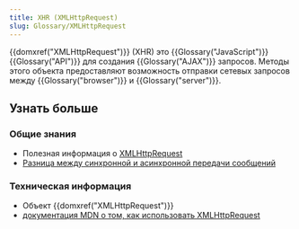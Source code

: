 ```yaml
---
title: XHR (XMLHttpRequest)
slug: Glossary/XMLHttpRequest
---
```


{{domxref("XMLHttpRequest")}} (XHR) это {{Glossary("JavaScript")}} {{Glossary("API")}} для создания {{Glossary("AJAX")}} запросов. Методы этого объекта предоставляют возможность отправки сетевых запросов между {{Glossary("browser")}} и {{Glossary("server")}}.

## Узнать больше

### Общие знания

- Полезная информация о [XMLHttpRequest](http://peoplesofttutorial.com/difference-between-synchronous-and-asynchronous-messaging/)
- [Разница между синхронной и асинхронной передачи сообщений](https://peoplesofttutorial.com/difference-between-synchronous-and-asynchronous-messaging/)

### Техническая информация

- Объект {{domxref("XMLHttpRequest")}}
- [документация MDN о том, как использовать XMLHttpRequest](/ru/docs/Web/API/XMLHttpRequest/Using_XMLHttpRequest)
